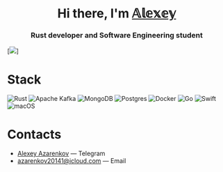 <h1 align="center">Hi there, I'm <a href="https://github.com/Azarenkov" target="_blank">𝔸𝕝𝕖𝕩𝕖𝕪</a> 
<h3 align="center">Rust developer and Software Engineering student</h3>

[![](https://raw.githubusercontent.com/Azarenkov/Azarenkov/github-profile-summary-cards-example/master/profile-summary-card-output/2077/0-profile-details.svg)]

# Stack
![Rust](https://img.shields.io/badge/rust-%23000000.svg?style=for-the-badge&logo=rust&logoColor=blue)
![Apache Kafka](https://img.shields.io/badge/Apache%20Kafka-000?style=for-the-badge&logo=apachekafka)
![MongoDB](https://img.shields.io/badge/MongoDB-%234ea94b.svg?style=for-the-badge&logo=mongodb&logoColor=white)
![Postgres](https://img.shields.io/badge/postgres-%23316192.svg?style=for-the-badge&logo=postgresql&logoColor=white)
![Docker](https://img.shields.io/badge/docker-%230db7ed.svg?style=for-the-badge&logo=docker&logoColor=white)
![Go](https://img.shields.io/badge/go-%2300ADD8.svg?style=for-the-badge&logo=go&logoColor=white)
![Swift](https://img.shields.io/badge/swift-F54A2A?style=for-the-badge&logo=swift&logoColor=white)
![macOS](https://img.shields.io/badge/mac%20os-000000?style=for-the-badge&logo=macos&logoColor=F0F0F0)

# Contacts
- [Alexey Azarenkov](https://t.me/azarenkov_alexey) — Telegram
- azarenkov20141@icloud.com — Email
